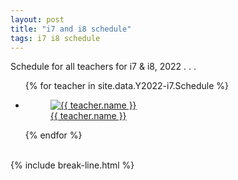```yaml
---
layout: post
title: "i7 and i8 schedule"
tags: i7 i8 schedule
---
```


Schedule for all teachers for i7 & i8, 2022 . . .

<ul class="photo-gallery">
  {% for teacher in site.data.Y2022-i7.Schedule %}
    <li>
      <a href="{{ site.gdrive }}{{ teacher.link }}">
        <figure>
          <img src="{{ teacher.photo | relative_url }}" alt="{{ teacher.name }}">
          <figcaption>{{ teacher.name }}</figcaption>
        </figure> 
      </a>
    </li>
  {% endfor %}
</ul>

<br>
{% include break-line.html %}


